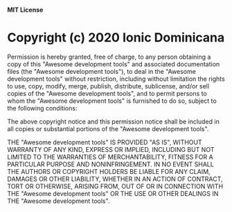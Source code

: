 #### MIT License

# Copyright (c) 2020 Ionic Dominicana

Permission is hereby granted, free of charge, to any person obtaining a copy of this "Awesome development tools" and associated documentation files (the "Awesome development tools"), to deal in the "Awesome development tools" without restriction, including without limitation the rights to use, copy, modify, merge, publish, distribute, sublicense, and/or sell copies of the "Awesome development tools", and to permit persons to whom the "Awesome development tools" is furnished to do so, subject to the following conditions:

The above copyright notice and this permission notice shall be included in all copies or substantial portions of the "Awesome development tools".

THE "Awesome development tools" IS PROVIDED "AS IS", WITHOUT WARRANTY OF ANY KIND, EXPRESS OR IMPLIED, INCLUDING BUT NOT LIMITED TO THE WARRANTIES OF MERCHANTABILITY, FITNESS FOR A PARTICULAR PURPOSE AND NONINFRINGEMENT. IN NO EVENT SHALL THE AUTHORS OR COPYRIGHT HOLDERS BE LIABLE FOR ANY CLAIM, DAMAGES OR OTHER LIABILITY, WHETHER IN AN ACTION OF CONTRACT, TORT OR OTHERWISE, ARISING FROM, OUT OF OR IN CONNECTION WITH THE "Awesome development tools" OR THE USE OR OTHER DEALINGS IN THE "Awesome development tools".
